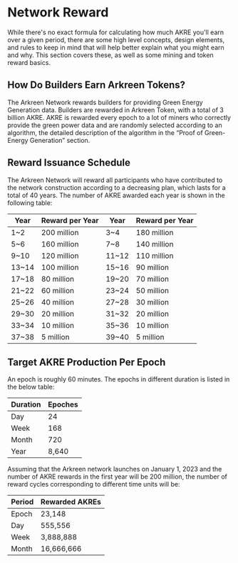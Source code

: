 # Network Reward

While there's no exact formula for calculating how much AKRE you'll earn over a given period, there are some high level concepts, design elements, and rules to keep in mind that will help better explain what you might earn and why. This section covers these, as well as some mining and token reward basics.

## How Do Builders Earn Arkreen Tokens?

The Arkreen Network rewards builders for providing Green Energy Generation data. Builders are rewarded in Arkreen Token, with a total of 3 billion AKRE. AKRE is rewarded every epoch to a lot of miners who correctly provide the green power data and are randomly selected according to an algorithm, the detailed description of the algorithm in the “Proof of Green-Energy Generation” section.

## Reward Issuance Schedule

The Arkreen Network will reward all participants who have contributed to the network construction according to a decreasing plan, which lasts for a total of 40 years. The number of AKRE awarded each year is shown in the following table:



| Year   |Reward per Year| Year   |Reward per Year|
| ------ | ------------- | ------ | ------------- |
| 1\~2   |  200 million  | 3\~4   |  180 million  |
| 5\~6   |  160 million  | 7\~8   |  140 million  |
| 9\~10  |  120 million  | 11\~12 |  110 million  |
| 13\~14 |  100 million  | 15\~16 |  90 million   |
| 17\~18 |   80 million  | 19\~20 |  70 million   |
| 21\~22 |  60 million   | 23\~24 |  50 million   |
| 25\~26 |  40 million   | 27\~28 |  30 million   |
| 29\~30 |  20 million   | 31\~32 |  20 million   |
| 33\~34 |  10 million   | 35\~36 |  10 million   |
| 37\~38 |  5 million    | 39\~40 |  5 million    |

## Target AKRE Production Per Epoch

An epoch is roughly 60 minutes. The epochs in different duration is listed in the below table:



|Duration|Epoches|
| ----- | ----- |
| Day   | 24    |
| Week  | 168   |
| Month | 720   |
| Year  | 8,640 |

Assuming that the Arkreen network launches on January 1, 2023 and the number of AKRE rewards in the first year will be 200 million, the number of reward cycles corresponding to different time units will be:

| Period |Rewarded AKREs|
| ----- | ---------- |
| Epoch | 23,148     |
| Day   | 555,556    |
| Week  | 3,888,888  |
| Month | 16,666,666 |



